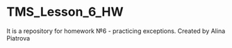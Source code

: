 # TMS_Lesson_6_HW
It is a repository for homework №6 - practicing exceptions.
Created by Alina Piatrova
